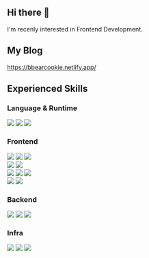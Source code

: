 ## Hi there 👋
I'm recenly interested in Frontend Development.

## My Blog
https://bbearcookie.netlify.app/

## Experienced Skills
### Language & Runtime
![](https://img.shields.io/badge/JavaScript-F7DF1E?style=for-the-badge&logo=javascript&logoColor=black)
![](https://img.shields.io/badge/TypeScript-007ACC?style=for-the-badge&logo=typescript&logoColor=white)
![](https://img.shields.io/badge/Node.js-43853D?style=for-the-badge&logo=node.js&logoColor=white)

### Frontend
![](https://img.shields.io/badge/React-20232A?style=for-the-badge&logo=react&logoColor=61DAFB)
![](https://img.shields.io/badge/TanStack_Query-FF4154?style=for-the-badge&logo=reactquery&logoColor=white)
![](https://img.shields.io/badge/React_Hook_Form-EC5990?style=for-the-badge&logo=reacthookform&logoColor=white)  
![](https://img.shields.io/badge/Storybook-FF4785?style=for-the-badge&logo=storybook&logoColor=white)
![](https://img.shields.io/badge/Mock_Service_Worker-FF6A33?style=for-the-badge&logo=mockserviceworker&logoColor=white)  
![](https://img.shields.io/badge/emotion-DB7093?style=for-the-badge&logo=styled-components&logoColor=white)
![](https://img.shields.io/badge/chakra-%234ED1C5.svg?style=for-the-badge&logo=chakraui&logoColor=white)
![](https://img.shields.io/badge/tailwindcss-%2338B2AC.svg?style=for-the-badge&logo=tailwind-css&logoColor=white)  
![](https://img.shields.io/badge/HTML5-E34F26?style=for-the-badge&logo=html5&logoColor=white)
![](https://img.shields.io/badge/CSS3-1572B6?style=for-the-badge&logo=css3&logoColor=white)

### Backend
![](https://img.shields.io/badge/Express-404D59?style=for-the-badge&logo=express)
![](https://img.shields.io/badge/MySQL-00000F?style=for-the-badge&logo=mysql&logoColor=white)
![](https://img.shields.io/badge/redis-%23DD0031.svg?&style=for-the-badge&logo=redis&logoColor=white)

### Infra
![](https://img.shields.io/badge/Amazon_S3-569A31?style=for-the-badge&logo=amazons3&logoColor=white)
![](https://img.shields.io/badge/Amazon_EC2-FF9900?style=for-the-badge&logo=amazonec2&logoColor=white)
![](https://img.shields.io/badge/Amazon_CodeDeploy-4052d5?style=for-the-badge&logo=amazonaws&logoColor=white)




<!--
**bbearcookie/bbearcookie** is a ✨ _special_ ✨ repository because its `README.md` (this file) appears on your GitHub profile.

Here are some ideas to get you started:

- 🔭 I’m currently working on ...
- 🌱 I’m currently learning ...
- 👯 I’m looking to collaborate on ...
- 🤔 I’m looking for help with ...
- 💬 Ask me about ...
- 📫 How to reach me: ...
- 😄 Pronouns: ...
- ⚡ Fun fact: ...
-->
